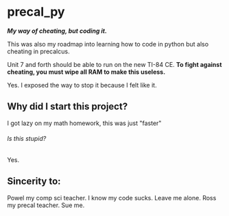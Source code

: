 # precal_py
_**My way of cheating, but coding it.**_

This was also my roadmap into learning how to code in python but also cheating in precalcus.

Unit 7 and forth should be able to run on the new TI-84 CE. **To fight against cheating, you must wipe all RAM to make this useless.**

Yes. I exposed the way to stop it because I felt like it.


## Why did I start this project?

I got lazy on my math homework, this was just "faster"


###### Is this stupid?
Yes.


## Sincerity to:

Powel my comp sci teacher. I know my code sucks. Leave me alone.
Ross my precal teacher. Sue me.
